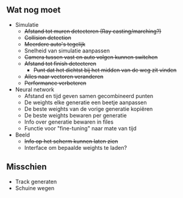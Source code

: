 ## Wat nog moet
- Simulatie
  - ~~Afstand tot muren detecteren (Ray casting/marching?)~~
  - ~~Collision detection~~
  - ~~Meerdere auto's tegelijk~~
  - Snelheid van simulatie aanpassen
  - ~~Camera tussen vast en auto volgen kunnen switchen~~
  - ~~Afstand tot finish detecteren~~
    - ~~Punt dat het dichtst bij het midden van de weg zit vinden~~
  - ~~Alles naar vectoren veranderen~~
  - ~~Performance verbeteren~~
- Neural network
  - Afstand en tijd geven samen gecombineerd punten
  - De weights elke generatie een beetje aanpassen
  - De beste weights van de vorige generatie kopiëren
  - De beste weights bewaren per generatie
  - Info over generatie bewaren in files
  - Functie voor "fine-tuning" naar mate van tijd
- Beeld
  - ~~Info op het scherm kunnen laten zien~~
  - Interface om bepaalde weights te laden? 


## Misschien
- Track generaten
- Schuine wegen